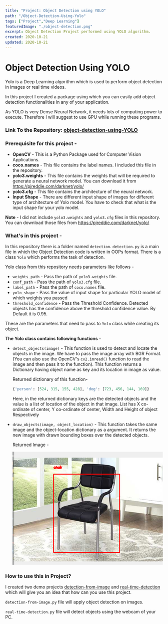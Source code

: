 ```yaml
---
title: "Project: Object Detection using YOLO"
path: "/Object-Detection-Using-Yolo"
tags: ["Project","Deep Learning"]
featuredImage: "./object-detection.png"
excerpt: Object Detection Project performed using YOLO algorithm.
created: 2020-10-21
updated: 2020-10-21
---
```


# Object Detection Using YOLO

Yolo is a Deep Learning algorithm which is used to perform object detection in images or real time videos.

In this project I created a package using which you can easily add object detection functionalities in any of your application.

As YOLO is very Dense Neural Network, it needs lots of computing power to execute. Therefore I will suggest to use GPU while running these programs.

### Link To the Repository: [object-detection-using-YOLO](https://github.com/hrik24-git/object-detection-using-YOLO)

### **Prerequisite for this project** -
  * **OpenCV** - This is a Python Package used for Computer Vision Applications.
  * **coco.names** - This file contains the label names. I included this file in the repository.
  * **yolo3.weights** - This file contains the weights that will be required to generate a neural network model. You can download it from https://pjreddie.com/darknet/yolo/
  * **yolo3.cfg** - This file contains the architecture of the neural network.
  * **Input Shape** - There are different input shape of images for different type of architecture of Yolo model. You have to check that what is the input shape for your yolo model.

**Note** - I did not include ```yolo3.weights``` and ```yolo3.cfg``` files in this repository. You can download those files from https://pjreddie.com/darknet/yolo/

### What's in this project -

In this repository there is a folder named ```detection```. ```detection.py``` is a main file
in which the Object Detection code is written in OOPs format. There is a class ```Yolo``` which
performs the task of detection.

Yolo class from this repository needs parameters like follows -

* ```weights_path``` - Pass the path of ```yolo3.weights``` file.
* ```conf_path``` - Pass the path of ```yolo3.cfg``` file.
* ```label_path``` -  Pass the path of ```coco.names``` file.
* ```yolo_shape``` - Pass the value of input shape for particular YOLO model of which weights you passed
* ```threshold_confidence``` - Pass the Threshold Confidence. Detected objects has the confidence above the threshold confidence value. By Default it is 0.95.

These are the parameters that need to pass to ```Yolo``` class while creating its object.

**The Yolo class contains following functions** -

*   ```detect_objects(image)``` - This function is used to detect and locate the objects in the image. We have to pass
the image array with BGR Format. (You can also use the OpenCV's ```cv2.imread()``` function to read the image and
then pass it to the function). This function returns a Dictionary having object name as key and
its location in image as value.

    Returned dictionary of this function-
    ```python
    {'person': [524, 315, 155, 428], 'dog': [723, 456, 144, 169]}
    ```

    Here, in the returned dictionary keys are the detected objects and the value is a list of
    location of the object in that image. List has X co-ordinate of center, Y co-ordinate of center, Width and Height of object Respectively

* ```draw_objects(image, object_location)``` - This function takes the same image and the object-location dictionary as a
argument. It returns the new image with drawn bounding boxes over the detected objects.

    Returned Image -

    ![Returned Image](result.png)


### How to use this in Project?

I created two demo projects [detection-from-image](https://github.com/hrik24-git/object-detection-using-YOLO/blob/master/detection-from-image.py) and [real-time-detection](https://github.com/hrik24-git/object-detection-using-YOLO/blob/master/real-time-detection.py)
which will give you an idea that how can you use this project.

```detection-from-image.py``` file will apply object detection on images.

```real-time-detection.py``` file will detect objects using the webcam of your PC.

